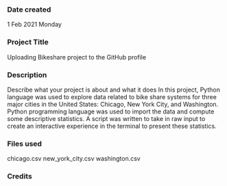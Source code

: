 ### Date created
1 Feb 2021 Monday

### Project Title
Uploading Bikeshare project to the GitHub profile

### Description
Describe what your project is about and what it does In this project, Python language was used to explore data related to bike share systems for three major cities in the United States: Chicago, New York City, and Washington. Python programming language was used to import the data and compute some descriptive statistics. A script was written to take in raw input to create an interactive experience in the terminal to present these statistics.

### Files used
chicago.csv
new_york_city.csv
washington.csv

### Credits


